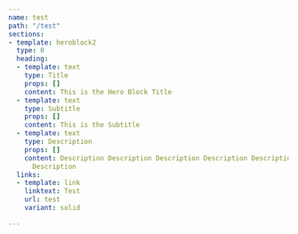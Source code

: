 ```yaml
---
name: test
path: "/test"
sections:
- template: heroblock2
  type: 0
  heading:
  - template: text
    type: Title
    props: []
    content: This is the Hero Block Title
  - template: text
    type: Subtitle
    props: []
    content: This is the Subtitle
  - template: text
    type: Description
    props: []
    content: Description Description Description Description Description Description
      Description
  links:
  - template: link
    linktext: Test
    url: test
    variant: solid

---
```

